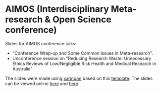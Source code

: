 # AIMOS (Interdisciplinary Meta-research & Open Science conference)

Slides for AIMOS conference talks: 
* "Conference Wrap-up and Some Common Issues in Meta-research". 
* Unconference session on "Reducing Research Waste: Unnecessary Ethics Reviews of Low/Negligible Risk Health and Medical Research in Australia" 

The slides were made using [xaringan](https://github.com/yihui/xaringan) based on this [template](https://github.com/tcgriffith/xaringan_gh). The slides can be viewed online [here](https://agbarnett.github.io/talks/AIMOS/closing_address_barnett) and [here](https://agbarnett.github.io/talks/AIMOS/unconference_ethics).
